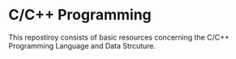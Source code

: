 # C/C++ Programming

This repostiroy consists of basic resources concerning the C/C++ Programming Language and Data Strcuture.